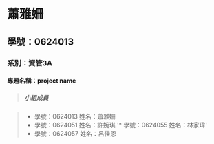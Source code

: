 # 蕭雅姍

## 學號：0624013

### 系別：資管3A

#### 專題名稱：project name

>##### 小組成員

> * 學號：0624013 姓名：蕭雅姍
> * 學號：0624051 姓名：許婉琪
> '* 學號：0624055 姓名：林家瑋'
> * 學號：0624057 姓名：呂佳恩
